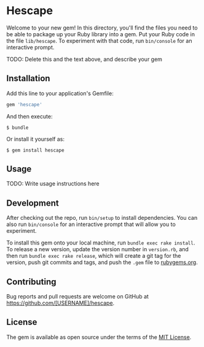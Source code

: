 # Hescape

Welcome to your new gem! In this directory, you'll find the files you need to be able to package up your Ruby library into a gem. Put your Ruby code in the file `lib/hescape`. To experiment with that code, run `bin/console` for an interactive prompt.

TODO: Delete this and the text above, and describe your gem

## Installation

Add this line to your application's Gemfile:

```ruby
gem 'hescape'
```

And then execute:

    $ bundle

Or install it yourself as:

    $ gem install hescape

## Usage

TODO: Write usage instructions here

## Development

After checking out the repo, run `bin/setup` to install dependencies. You can also run `bin/console` for an interactive prompt that will allow you to experiment.

To install this gem onto your local machine, run `bundle exec rake install`. To release a new version, update the version number in `version.rb`, and then run `bundle exec rake release`, which will create a git tag for the version, push git commits and tags, and push the `.gem` file to [rubygems.org](https://rubygems.org).

## Contributing

Bug reports and pull requests are welcome on GitHub at https://github.com/[USERNAME]/hescape.


## License

The gem is available as open source under the terms of the [MIT License](http://opensource.org/licenses/MIT).

